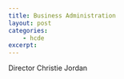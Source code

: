 ```yaml
---
title: Business Administration
layout: post
categories:
    - hcde
excerpt:
---
```


Director Christie Jordan